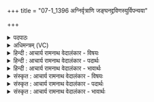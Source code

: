 +++
title = "07-1_1396 अग्निर्वृत्राणि जङ्घनद्द्रविणस्युर्विपन्यया"

+++
<details><summary>पदपाठः</summary>

अ꣣ग्निः꣢। वृ꣣त्रा꣡णि꣢। ज꣣ङ्घनत्। द्रविणस्युः꣢। वि꣣पन्य꣡या꣢। स꣡मि꣢꣯द्धः। सम्। इ꣣द्धः। शुक्रः꣢। आ꣡हु꣢꣯तः। १३९६।
</details>

<details><summary>अधिमन्त्रम् (VC)</summary>

- अग्निः
- भरद्वाजो बार्हस्पत्यः
- गायत्री
- षड्जः
</details>

<details><summary>हिन्दी : आचार्य रामनाथ वेदालंकार - विषयः</summary>

प्रथम ऋचा की व्याख्या पूर्वार्चिक में ४ क्रमाङ्क पर परमात्मा के विषय में की गयी थी। यहाँ आचार्य का विषय कहते हैं।
</details>

<details><summary>हिन्दी : आचार्य रामनाथ वेदालंकार - पदार्थः</summary>

पदार्थान्वयभाषाः -  (विपन्यया) शिष्यों के विनय-व्यवहार से (समिद्धः) प्रोत्साहित, (शुक्रः) पवित्र हृदयवाला, (आहुतः) शिष्यों से आत्मसमर्पण किया हुआ (अग्निः) विद्या से प्रकाशित आचार्य (द्रविणस्युः) शिष्यों को विद्याधन देने का इच्छुक होता हुआ,उनके (वृत्राणि) दोषों को (जङ्घनत्) अतिशयरूप से नष्ट करे ॥१॥
</details>

<details><summary>हिन्दी : आचार्य रामनाथ वेदालंकार - भावार्थः</summary>

भावार्थभाषाः -  गुरुओं का यह कर्तव्य है कि वे विद्या देने के साथ-साथ शिष्यों को भी दूर करें ॥१॥
</details>

<details><summary>संस्कृत : आचार्य रामनाथ वेदालंकार - विषयः</summary>

तत्र प्रथमा ऋक् पूर्वार्चिके ४ क्रमाङ्के परमात्मविषये व्याख्याता। अत्राचार्यविषय उच्यते।
</details>

<details><summary>संस्कृत : आचार्य रामनाथ वेदालंकार - पदार्थः</summary>

पदार्थान्वयभाषाः -  (विपन्यया)शिष्याणां विनयव्यवहारेण(समिद्धः)प्रदीपितः प्रोत्साहितः, (शुक्रः)पवित्रहृदयः, (आहुतः)शिष्यैः कृतात्मसमर्पणः(अग्निः)विद्यया प्रकाशितः आचार्यः(द्रविणस्युः)शिष्याणां विद्याधनप्रदानकामः सन् तेषाम्(वृत्राणि)दोषान्(जङ्घनत्)भृशं हन्यात् ॥१॥२
</details>

<details><summary>संस्कृत : आचार्य रामनाथ वेदालंकार - भावार्थः</summary>

भावार्थभाषाः -  गुरूणामेतत् कर्तव्यं यत्ते विद्याप्रदानेन सह शिष्याणां दोषानपि दूरीकुर्युः ॥१॥
</details>